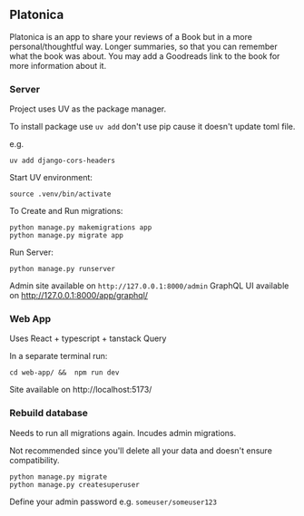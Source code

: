 ## Platonica

Platonica is an app to share your reviews of a Book but in a more personal/thoughtful way.
Longer summaries, so that you can remember what the book was about. You may add a Goodreads link to the book for more information about it.

### Server

Project uses UV as the package manager.

To install package use `uv add` don't use pip cause it doesn't update toml file.

e.g.

```
uv add django-cors-headers
```

Start UV environment:

```
source .venv/bin/activate
```

To Create and Run migrations:

```
python manage.py makemigrations app
python manage.py migrate app
```

Run Server:

```
python manage.py runserver
```

Admin site available on `http://127.0.0.1:8000/admin`
GraphQL UI available on http://127.0.0.1:8000/app/graphql/

### Web App

Uses React + typescript + tanstack Query

In a separate terminal run:

```
cd web-app/ &&  npm run dev
```

Site available on http://localhost:5173/

### Rebuild database

Needs to run all migrations again. Incudes admin migrations.

Not recommended since you'll delete all your data and doesn't ensure compatibility.

```
python manage.py migrate
python manage.py createsuperuser
```

Define your admin password e.g. `someuser/someuser123`
